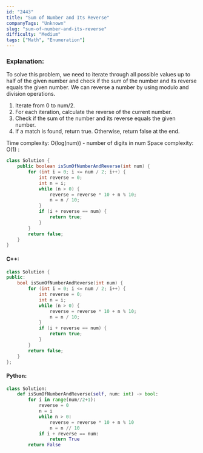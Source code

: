 ```yaml
---
id: "2443"
title: "Sum of Number and Its Reverse"
companyTags: "Unknown"
slug: "sum-of-number-and-its-reverse"
difficulty: "Medium"
tags: ["Math", "Enumeration"]
---
```


### Explanation:
To solve this problem, we need to iterate through all possible values up to half of the given number and check if the sum of the number and its reverse equals the given number. We can reverse a number by using modulo and division operations.

1. Iterate from 0 to num/2.
2. For each iteration, calculate the reverse of the current number.
3. Check if the sum of the number and its reverse equals the given number.
4. If a match is found, return true. Otherwise, return false at the end.

Time complexity: O(log(num)) - number of digits in num
Space complexity: O(1)
:
```java
class Solution {
    public boolean isSumOfNumberAndReverse(int num) {
        for (int i = 0; i <= num / 2; i++) {
            int reverse = 0;
            int n = i;
            while (n > 0) {
                reverse = reverse * 10 + n % 10;
                n = n / 10;
            }
            if (i + reverse == num) {
                return true;
            }
        }
        return false;
    }
}
```

#### C++:
```cpp
class Solution {
public:
    bool isSumOfNumberAndReverse(int num) {
        for (int i = 0; i <= num / 2; i++) {
            int reverse = 0;
            int n = i;
            while (n > 0) {
                reverse = reverse * 10 + n % 10;
                n = n / 10;
            }
            if (i + reverse == num) {
                return true;
            }
        }
        return false;
    }
};
```

#### Python:
```python
class Solution:
    def isSumOfNumberAndReverse(self, num: int) -> bool:
        for i in range(num//2+1):
            reverse = 0
            n = i
            while n > 0:
                reverse = reverse * 10 + n % 10
                n = n // 10
            if i + reverse == num:
                return True
        return False
```